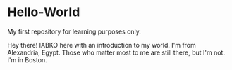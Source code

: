 # Hello-World
My first repository for learning purposes only.

Hey there!
IABKO here with an introduction to my world. I'm from Alexandria, Egypt. Those who matter most to me are still there, but I'm not. I'm in Boston. 
